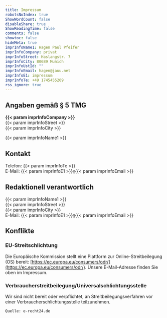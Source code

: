 ```yaml
---
title: Impressum
robotsNoIndex: true
ShowWordCount: false
disableShare: true
ShowReadingTime: false
comments: false
showtoc: false
hideMeta: true
imprInfoName1: Hagen Paul Pfeifer
imprInfoCompany: privat
imprInfoStreet: Haslangstr. 7
imprInfoCity: 80689 Munich
imprInfoUstId: ""
imprInfoEmail: hagen@jauu.net
imprInfoE1: impressum
imprInfoTe: +49 1745455209
rss_ignore: true
---
```

## Angaben gemäß § 5 TMG

**{{< param imprInfoCompany >}}**  
{{< param imprInfoStreet >}}  
{{< param imprInfoCity >}}  

{{< param imprInfoName1 >}}  

## Kontakt

Telefon: {{< param imprInfoTe >}}  
E-Mail: {{< param imprInfoE1 >}}`@`{{< param imprInfoEmail >}}  

## Redaktionell verantwortlich

{{< param imprInfoName1 >}}  
{{< param imprInfoStreet >}}  
{{< param imprInfoCity >}}  
E-Mail: {{< param imprInfoE1 >}}`@`{{< param imprInfoEmail >}}  

## Konflikte

### EU-Streitschlichtung

Die Europäische Kommission stellt eine Plattform zur Online-Streitbeilegung (OS) bereit:
[https://ec.europa.eu/consumers/odr/](https://ec.europa.eu/consumers/odr/).
Unsere E-Mail-Adresse finden Sie oben im Impressum.

### Verbraucherstreitbeilegung/Universalschlichtungsstelle

Wir sind nicht bereit oder verpflichtet, an Streitbeilegungsverfahren vor einer
Verbraucherschlichtungsstelle teilzunehmen.

`Quelle: e-recht24.de`
